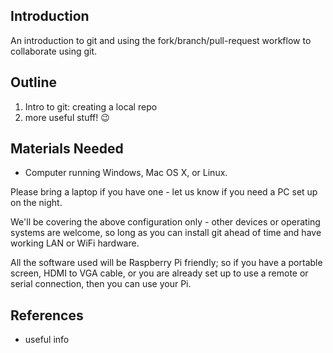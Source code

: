 ## Introduction

An introduction to git and using the fork/branch/pull-request workflow to collaborate using git.

## Outline

1. Intro to git: creating a local repo
1. more useful stuff! :wink:

## Materials Needed

* Computer running Windows, Mac OS X, or Linux.

Please bring a laptop if you have one - let us know if you need a PC set up on the night.

We'll be covering the above configuration only - other devices or operating systems are welcome, so long as you can install git ahead of time and have working LAN or WiFi hardware.

All the software used will be Raspberry Pi friendly; so if you have a portable screen, HDMI to VGA cable, or you are already set up to use a remote or serial connection, then you can use your Pi.


## References

* useful info
